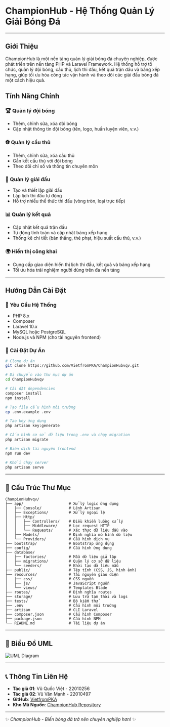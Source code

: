 # ChampionHub - Hệ Thống Quản Lý Giải Bóng Đá



---

## Giới Thiệu
ChampionHub là một nền tảng quản lý giải bóng đá chuyên nghiệp, được phát triển trên nền tảng PHP và Laravel Framework. Hệ thống hỗ trợ tổ chức, quản lý đội bóng, cầu thủ, lịch thi đấu, kết quả trận đấu và bảng xếp hạng, giúp tối ưu hóa công tác vận hành và theo dõi các giải đấu bóng đá một cách hiệu quả.

## Tính Năng Chính

### 🏆 Quản lý đội bóng
- Thêm, chỉnh sửa, xóa đội bóng
- Cập nhật thông tin đội bóng (tên, logo, huấn luyện viên, v.v.)

### ⚽ Quản lý cầu thủ
- Thêm, chỉnh sửa, xóa cầu thủ
- Gắn kết cầu thủ với đội bóng
- Theo dõi chỉ số và thông tin chuyên môn

### 📅 Quản lý giải đấu
- Tạo và thiết lập giải đấu
- Lập lịch thi đấu tự động
- Hỗ trợ nhiều thể thức thi đấu (vòng tròn, loại trực tiếp)

### 📊 Quản lý kết quả
- Cập nhật kết quả trận đấu
- Tự động tính toán và cập nhật bảng xếp hạng
- Thống kê chi tiết (bàn thắng, thẻ phạt, hiệu suất cầu thủ, v.v.)

### 🌍 Hiển thị công khai
- Cung cấp giao diện hiển thị lịch thi đấu, kết quả và bảng xếp hạng
- Tối ưu hóa trải nghiệm người dùng trên đa nền tảng

---

## Hướng Dẫn Cài Đặt
### 📌 Yêu Cầu Hệ Thống
- PHP 8.x
- Composer
- Laravel 10.x
- MySQL hoặc PostgreSQL
- Node.js và NPM (cho tài nguyên frontend)

### 🚀 Cài Đặt Dự Án
```sh
# Clone dự án
git clone https://github.com/VietfromPKA/ChampionHubvqv.git

# Di chuyển vào thư mục dự án
cd ChampionHubvqv

# Cài đặt dependencies
composer install
npm install

# Tạo file cấu hình môi trường
cp .env.example .env

# Tạo key ứng dụng
php artisan key:generate

# Cấu hình cơ sở dữ liệu trong .env và chạy migration
php artisan migrate

# Biên dịch tài nguyên frontend
npm run dev

# Khởi chạy server
php artisan serve
```

---

## 📂 Cấu Trúc Thư Mục
```
ChampionHubvqv/
├── app/                    # Xử lý logic ứng dụng
│   ├── Console/            # Lệnh Artisan
│   ├── Exceptions/         # Xử lý ngoại lệ
│   ├── Http/               
│   │   ├── Controllers/    # Điều khiển luồng xử lý
│   │   ├── Middleware/     # Lọc request HTTP
│   │   └── Requests/       # Xác thực dữ liệu đầu vào
│   ├── Models/             # Định nghĩa mô hình dữ liệu
│   └── Providers/          # Cấu hình dịch vụ
├── bootstrap/              # Bootstrap ứng dụng
├── config/                 # Cấu hình ứng dụng
├── database/               
│   ├── factories/          # Mẫu dữ liệu giả lập
│   ├── migrations/         # Quản lý cơ sở dữ liệu
│   └── seeders/            # Khởi tạo dữ liệu mẫu
├── public/                 # Tệp tĩnh (CSS, JS, hình ảnh)
├── resources/              # Tài nguyên giao diện
│   ├── css/                # CSS nguồn
│   ├── js/                 # JavaScript nguồn
│   └── views/              # Templates Blade
├── routes/                 # Định nghĩa routes
├── storage/                # Lưu trữ tạm thời và logs
├── tests/                  # Bộ kiểm thử
├── .env                    # Cấu hình môi trường
├── artisan                 # CLI Laravel
├── composer.json           # Cấu hình Composer
├── package.json            # Cấu hình NPM
└── README.md               # Tài liệu dự án
```

---

## 📌 Biểu Đồ UML
![UML Diagram](https://github.com/user-attachments/assets/efff87b3-fead-48ce-8b81-201e9a8e24c8)

---

## 📞 Thông Tin Liên Hệ
- **Tác giả 01**: Vũ Quốc Việt - 22010256
- **Tác giả 02**: Vũ Văn Mạnh - 22010497
- **GitHub**: [VietfromPKA](https://github.com/VietfromPKA)
- **Kho Mã Nguồn**: [ChampionHub Repository](https://github.com/VietfromPKA/ChampionHubvqv.git)

---

✨ *ChampionHub - Biến bóng đá trở nên chuyên nghiệp hơn!* ✨

